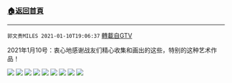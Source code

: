 ﻿###  [:house:返回首頁](https://github.com/ourhimalayas/txt)
---

`郭文贵MILES 2021-01-10T19:06:37` [轉載自GTV](https://gtv.org/web/#/UserInfo/5e596957357cc612d35a8044)

 2021年1月10号：衷心地感谢战友们精心收集和画出的这些，特别的这种艺术作品！

![](https://filegroup.gtv.org/cdn-cgi/image/width=600/https://filegroup.gtv.org/group5/web/20210110/19/06/0/b18ad8afa075fa18cfb162762d3eef50.jpg)
![](https://filegroup.gtv.org/cdn-cgi/image/width=600/https://filegroup.gtv.org/group5/web/20210110/19/06/0/5b24399f9305920d71b6155a476e7b55.jpg)
![](https://filegroup.gtv.org/cdn-cgi/image/width=600/https://filegroup.gtv.org/group5/web/20210110/19/06/0/b931dc2aa1407df8f6c7fe9fd6351a48.jpg)
![](https://filegroup.gtv.org/cdn-cgi/image/width=600/https://filegroup.gtv.org/group5/web/20210110/19/06/0/50cf42c3775dd777a75ef1a3e2ba0660.jpg)
![](https://filegroup.gtv.org/cdn-cgi/image/width=600/https://filegroup.gtv.org/group5/web/20210110/19/06/0/e97591a847446c45976c4a48685540ba.jpg)
![](https://filegroup.gtv.org/cdn-cgi/image/width=600/https://filegroup.gtv.org/group5/web/20210110/19/06/0/19f36a1fb8a7d35e692c04a7d7d3174e.jpg)
![](https://filegroup.gtv.org/cdn-cgi/image/width=600/https://filegroup.gtv.org/group5/web/20210110/19/06/0/1aa047490d5367a04d45082946363237.jpg)
![](https://filegroup.gtv.org/cdn-cgi/image/width=600/https://filegroup.gtv.org/group5/web/20210110/19/06/0/eddb6857522728c34885329a8c456b0a.jpg)
![](https://filegroup.gtv.org/cdn-cgi/image/width=600/https://filegroup.gtv.org/group5/web/20210110/19/06/0/a7c8e7ae710912850c9eb818cb404840.jpg)
